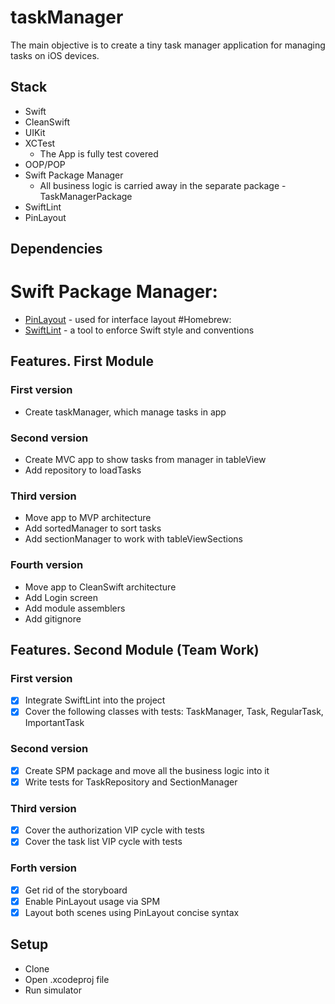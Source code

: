 # taskManager

The main objective is to create a tiny task manager application for managing tasks on iOS devices.

## Stack
- Swift
- CleanSwift
- UIKit
- XCTest
	- The App is fully test covered
- OOP/POP
- Swift Package Manager
	- All business logic is carried away in the separate package - TaskManagerPackage
- SwiftLint
- PinLayout

## Dependencies
# Swift Package Manager:
- [PinLayout](https://github.com/layoutBox/PinLayout) - used for interface layout
#Homebrew:
- [SwiftLint](https://github.com/realm/SwiftLint) - a tool to enforce Swift style and conventions

## Features. First  Module
### First version
* Create taskManager, which manage tasks in app
### Second version
* Create MVC app to show tasks from manager in tableView
* Add repository to loadTasks
### Third version
* Move app to MVP architecture
* Add sortedManager to sort tasks
* Add sectionManager to work with tableViewSections
### Fourth version
* Move app to CleanSwift architecture
* Add Login screen
* Add module assemblers
* Add gitignore

## Features. Second  Module (Team Work)
### First version
- [x] Integrate SwiftLint into the project
- [x] Cover the following classes with tests: TaskManager, Task, RegularTask, ImportantTask
### Second version
- [x] Create SPM package and move all the business logic into it
- [x] Write tests for TaskRepository and SectionManager
### Third version
- [x] Cover the authorization VIP cycle with tests
- [x] Cover the task list VIP cycle with tests
### Forth version
- [x] Get rid of the storyboard
- [x] Enable PinLayout usage via SPM
- [x] Layout both scenes using PinLayout concise syntax

## Setup
* Clone
* Open .xcodeproj file
* Run simulator
